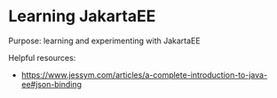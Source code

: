 # Learning JakartaEE

Purpose: learning and experimenting with JakartaEE
                                                  
Helpful resources:

- https://www.jessym.com/articles/a-complete-introduction-to-java-ee#json-binding

